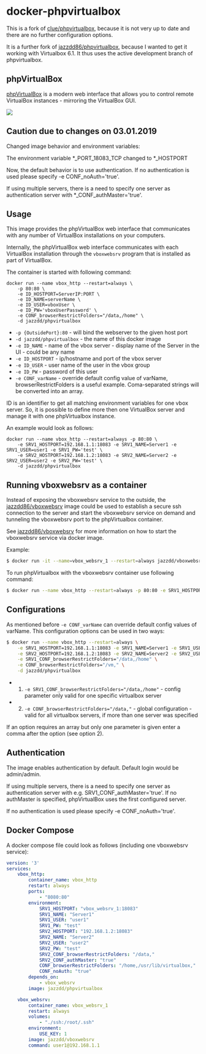 # docker-phpvirtualbox

This is a fork of [clue/phpvirtualbox](https://hub.docker.com/r/clue/phpvirtualbox/), because it is not very up to date and there are no further configuration options.

It is a further fork of  [jazzdd86/phpvirtualbox](https://hub.docker.com/r/jazzdd86/phpvirtualbox/), because I wanted to get it working with Virtualbox 6.1. It thus uses the active development branch of phpvirtualbox.


## phpVirtualBox

[phpVirtualBox](http://sourceforge.net/projects/phpvirtualbox/) is a modern web interface that allows you to control remote VirtualBox instances - mirroring the VirtualBox GUI.

![](http://a.fsdn.com/con/app/proj/phpvirtualbox/screenshots/phpvb1.png)


## Caution due to changes on 03.01.2019

Changed image behavior and environment variables:

The environment variable *_PORT_18083_TCP changed to *_HOSTPORT

Now, the default behavior is to use authentication. If no authentication is used please specify -e CONF_noAuth='true'.

If using multiple servers, there is a need to specify one server as authentication server with *_CONF_authMaster='true'.

## Usage
This image provides the phpVirtualBox web interface that communicates with any number of VirtualBox installations on your computers.

Internally, the phpVirtualBox web interface communicates with each VirtualBox installation through the `vboxwebsrv` program that is installed as part of VirtualBox.

The container is started with following command:

```
docker run --name vbox_http --restart=always \
    -p 80:80 \
    -e ID_HOSTPORT=ServerIP:PORT \
    -e ID_NAME=serverName \
    -e ID_USER=vboxUser \
    -e ID_PW='vboxUserPassword' \
    -e CONF_browserRestrictFolders="/data,/home" \
    -d jazzdd/phpvirtualbox
```

* `-p {OutsidePort}:80` - will bind the webserver to the given host port
* `-d jazzdd/phpvirtualbox` - the name of this docker image
* `-e ID_NAME` - name of the vbox server - display name of the Server in the UI - could be any name
* `-e ID_HOSTPORT` - ip/hostname and port of the vbox server
* `-e ID_USER` - user name of the user in the vbox group
* `-e ID_PW` - password of this user
* `-e CONF_varName` - override default config value of varName, browserRestrictFolders is a useful example. Coma-separated strings will be converted into an array.

ID is an identifier to get all matching environment variables for one vbox server. So, it is possible to define more then one VirtualBox server and manage it with one phpVirtualbox instance.

An example would look as follows:
```
docker run --name vbox_http --restart=always -p 80:80 \
    -e SRV1_HOSTPORT=192.168.1.1:18083 -e SRV1_NAME=Server1 -e SRV1_USER=user1 -e SRV1_PW='test' \
    -e SRV2_HOSTPORT=192.168.1.2:18083 -e SRV2_NAME=Server2 -e SRV2_USER=user2 -e SRV2_PW='test' \
    -d jazzdd/phpvirtualbox
```

## Running vboxwebsrv as a container
Instead of exposing the vboxwebsrv service to the outside, the [jazzdd86/vboxwebsrv](https://github.com/jazzdd86/vboxwebsrv) image could be used to establish a secure ssh connection to the server and start the vboxwebsrv service on demand and tunneling the vboxwebsrv port to the phpVirtualbox container.

See [jazzdd86/vboxwebsrv](https://github.com/jazzdd86/vboxwebsrv) for more information on how to start the vboxwebsrv service via docker image.

Example:

```bash
$ docker run -it --name=vbox_websrv_1 --restart=always jazzdd/vboxwebsrv user1@192.168.1.1
```

To run phpVirtualbox with the vboxwebsrv container use following command:

```bash
$ docker run --name vbox_http --restart=always -p 80:80 -e SRV1_HOSTPORT=vbox_websrv_1:18083 -e SRV1_NAME=Server1 -e SRV1_USER=user1 -e SRV1_PW='test' -d jazzdd/phpvirtualbox
```

## Configurations

As mentioned before `-e CONF_varName` can override default config values of varName. This configuration options can be used in two ways:

```bash
$ docker run --name vbox_http --restart=always \
    -e SRV1_HOSTPORT=192.168.1.1:18083 -e SRV1_NAME=Server1 -e SRV1_USER=user1 -e SRV1_PW='test' \
    -e SRV2_HOSTPORT=192.168.1.2:18083 -e SRV2_NAME=Server2 -e SRV2_USER=user2 -e SRV2_PW='test' \
    -e SRV1_CONF_browserRestrictFolders="/data,/home" \
    -e CONF_browserRestrictFolders="/vm," \
    -d jazzdd/phpvirtualbox
```

* 1. `-e SRV1_CONF_browserRestrictFolders="/data,/home"` - config parameter only valid for one specific virtualbox server
* 2. `-e CONF_browserRestrictFolders="/data,"` - global configuration - valid for all virtualbox servers, if more than one server was specified

If an option requires an array but only one parameter is given enter a comma after the option (see option 2).

## Authentication
The image enables authentication by default. Default login would be admin/admin.

If using multiple servers, there is a need to specify one server as authentication server with e.g. SRV1_CONF_authMaster='true'. If no authMaster is specified, phpVirtualBox uses the first configured server.

If no authentication is used please specify -e CONF_noAuth='true'.

## Docker Compose
A docker compose file could look as follows (including one vboxwebsrv service):

```yml
version: '3'
services:
    vbox_http:
        container_name: vbox_http
        restart: always
        ports:
            - "8080:80"
        environment:
            SRV1_HOSTPORT: "vbox_websrv_1:18083"
            SRV1_NAME: "Server1"
            SRV1_USER: "user1"
            SRV1_PW: "test"
            SRV2_HOSTPORT: "192.168.1.2:18083"
            SRV2_NAME: "Server2"
            SRV2_USER: "user2"
            SRV2_PW: "test"
            SRV2_CONF_browserRestrictFolders: "/data,"
            SRV2_CONF_authMaster: "true"
            CONF_browserRestrictFolders: "/home,/usr/lib/virtualbox,"
            CONF_noAuth: "true"
        depends_on:
            - vbox_websrv
        image: jazzdd/phpvirtualbox

    vbox_websrv:
        container_name: vbox_websrv_1
        restart: always
        volumes:
            - "./ssh:/root/.ssh"
        environment:
            USE_KEY: 1
        image: jazzdd/vboxwebsrv
        command: user1@192.168.1.1
```
